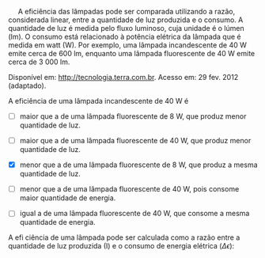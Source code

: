 

     A eficiência das lâmpadas pode ser comparada utilizando a razão, considerada linear, entre a quantidade de luz produzida e o consumo. A quantidade de luz é medida pelo fluxo luminoso, cuja unidade é o lúmen (lm). O consumo está relacionado à potência elétrica da lâmpada que é medida em watt (W). Por exemplo, uma lâmpada incandescente de 40 W emite cerca de 600 lm, enquanto uma lâmpada fluorescente de 40 W emite cerca de 3 000 lm.

Disponível em: http://tecnologia.terra.com.br. Acesso em: 29 fev. 2012 (adaptado).

A eficiência de uma lâmpada incandescente de 40 W é



- [ ] maior que a de uma lâmpada fluorescente de 8 W, que produz menor quantidade de luz.
- [ ] maior que a de uma lâmpada fluorescente de 40 W, que produz menor quantidade de luz.
- [x] menor que a de uma lâmpada fluorescente de 8 W, que produz a mesma quantidade de luz.
- [ ] menor que a de uma lâmpada fluorescente de 40 W, pois consome maior quantidade de energia.
- [ ] igual a de uma lâmpada fluorescente de 40 W, que consome a mesma quantidade de energia.


A efi ciência de uma lâmpada pode ser calculada como a razão entre a quantidade de luz produzida (I) e o consumo de energia elétrica ($\Delta \epsilon$):

 

        